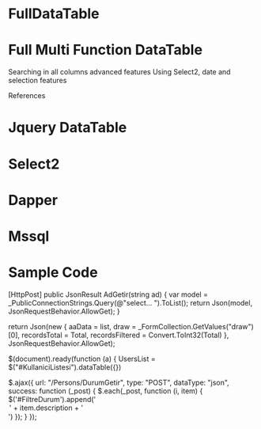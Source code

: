 # FullDataTable

# Full Multi Function DataTable

Searching in all columns advanced features Using Select2, date and selection features

References
# Jquery DataTable
# Select2
# Dapper
# Mssql


# Sample Code

[HttpPost]
public JsonResult AdGetir(string ad)
{
 var model = _PublicConnectionStrings.Query<AutoAdArama>(@"select... ").ToList();
 return Json(model, JsonRequestBehavior.AllowGet);
}
  
return Json(new
{
 aaData = list,
 draw = _FormCollection.GetValues("draw")[0],
 recordsTotal = Total,
 recordsFiltered = Convert.ToInt32(Total)
 }, JsonRequestBehavior.AllowGet);
  
$(document).ready(function (a) {
 UsersList = $("#KullaniciListesi").dataTable({})
  
$.ajax({
 url: "/Persons/DurumGetir",
 type: "POST",
 dataType: "json",
 success: function (_post) {
 $.each(_post, function (i, item) {
  $('#FiltreDurum').append('<option value=' + item.value + '>' + item.description + ' </option>')
 });
 }
});
